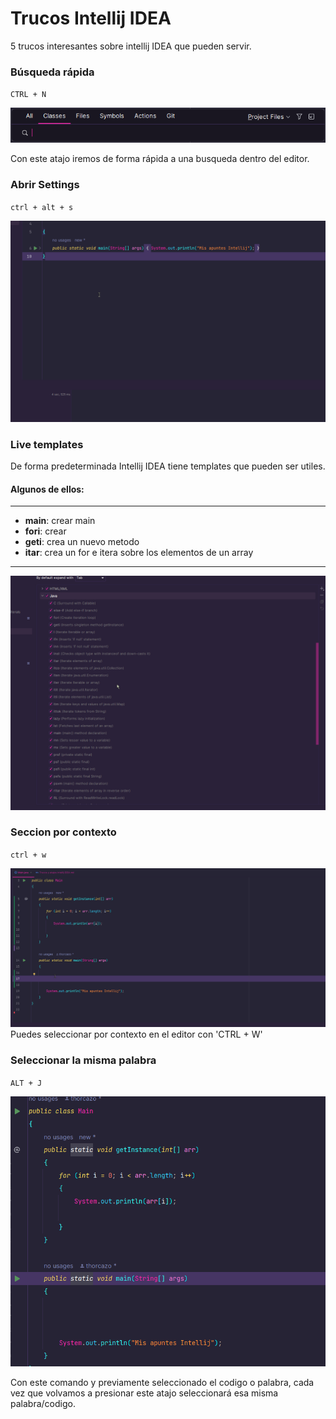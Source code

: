 
# Trucos Intellij IDEA

5 trucos interesantes sobre intellij IDEA que pueden servir.

### Búsqueda rápida

``CTRL + N``

![img_1.png](/src/notas/img-gifs/busquedaRapida.png)

Con este atajo iremos de forma rápida a una busqueda dentro del editor. 

### Abrir Settings
``ctrl + alt + s``

![abrir settings](/src/notas/img-gifs/abrirSettings.gif)

### Live templates
De forma predeterminada Intellij IDEA tiene templates que pueden ser utiles. 
#### Algunos de ellos:

---
- **main**: crear main
- **fori**: crear 
- **geti**: crea un nuevo metodo
- **itar**: crea un for e itera sobre los elementos de un array
---
![live Templates](/src/notas/img-gifs/liveTemplates.gif)

### Seccion por contexto

``ctrl + w``

![seleccionar por contexto](/src/notas/img-gifs/seleccionar_por_contexto.gif)
 Puedes seleccionar por contexto en el editor con 'CTRL + W'

### Seleccionar la misma palabra

``ALT + J``

![Seleccionar_la_misma_palabra.png](/src/notas/img-gifs/seleccionar_la_misma_palabra.png)

Con este comando y previamente seleccionado el codigo o palabra, cada vez que volvamos a presionar este atajo seleccionará esa misma palabra/codigo. 




